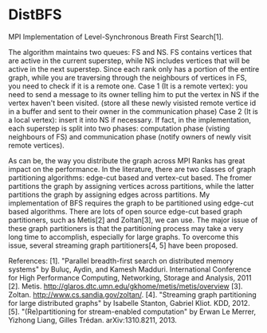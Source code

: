 DistBFS
=======

MPI Implementation of Level-Synchronous Breath First Search[1]. 

The algorithm maintains two queues: FS and NS. FS contains vertices that are active in the current superstep, while NS includes vertices that will be active in the next superstep. Since each rank only has a portion of the entire graph, while you are traversing through the neighbours of vertices in FS, you need to check if it is a remote one. 
Case 1 (It is a remote vertex): you need to send a message to its owner telling him to put the vertex in NS if the vertex haven't been visited. (store all these newly visisted remote vertice id in a buffer and sent to their owner in the communication phase) 
Case 2 (It is a local vertex): insert it into NS if necessary.
If fact, in the implementation, each superstep is split into two phases: computation phase (visting neighbours of FS) and communication phase (notify owners of newly visit remote vertices).


As can be, the way you distribute the graph across MPI Ranks has great impact on the performance. In the literature, there are two classes of graph partitioning algorithms: edge-cut based and vertex-cut based. The fromer partitions the graph by assigning vertices across partitions, while the latter partitions the graph by assigning edges across partitions. My implementation of BFS requires the graph to be partitioned using edge-cut based algorithms. There are lots of open source edge-cut based graph partitioners, such as Metis[2] and Zoltan[3], we can use. The major issue of these graph partitioners is that the partitioning process may take a very long time to accomplish, especially for large graphs. To overcome this issue, several streaming graph partitioners[4, 5] have been proposed.    


References:
[1]. "Parallel breadth-first search on distributed memory systems" by Buluç, Aydin, and Kamesh Madduri. International Conference for High Performance Computing, Networking, Storage and Analysis, 2011
[2]. Metis. http://glaros.dtc.umn.edu/gkhome/metis/metis/overview
[3]. Zoltan. http://www.cs.sandia.gov/zoltan/.
[4]. "Streaming graph partitioning for large distributed graphs" by Isabelle Stanton, Gabriel Kliot. KDD, 2012.
[5]. "(Re)partitioning for stream-enabled computation" by Erwan Le Merrer, Yizhong Liang, Gilles Trédan. arXiv:1310.8211, 2013.
